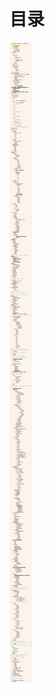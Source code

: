 # 目录

![&#x76EE;&#x5F55;&#xFF0C;&#x8981;&#x53F3;&#x952E;-&#x5728;&#x65B0;&#x6807;&#x7B7E;&#x6253;&#x5F00;&#x56FE;&#x7247;&#x67E5;&#x770B;](.gitbook/assets/image.png)

